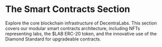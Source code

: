 # The Smart Contracts Section

Explore the core blockchain infrastructure of DecentraLabs. This section covers our modular smart contracts architecture, including NFTs representing labs, the $LAB ERC-20 token, and the innovative use of the Diamond Standard for upgradeable contracts.
